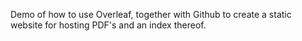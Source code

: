 Demo of how to use Overleaf, together with Github to create a static website for hosting PDF's and an index thereof.